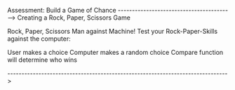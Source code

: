 Assessment: Build a Game of Chance
----------------------------------------->
Creating a Rock, Paper, Scissors Game

Rock, Paper, Scissors
Man against Machine! Test your Rock-Paper-Skills against the computer:

User makes a choice
Computer makes a random choice
Compare function will determine who wins

------------------------------------------------------------------------------>